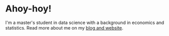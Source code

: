 # Ahoy-hoy!

I'm a master's student in data science with a background in economics and statistics.
Read more about me on my [blog and website](https://eordonez.com/).
